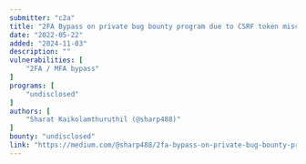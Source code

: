 ```yaml
---
submitter: "c2a"
title: "2FA Bypass on private bug bounty program due to CSRF token misconfiguration"
date: "2022-05-22"
added: "2024-11-03"
description: ""
vulnerabilities: [
    "2FA / MFA bypass"
]
programs: [
    "undisclosed"
]
authors: [
    "Sharat Kaikolamthuruthil (@sharp488)"
]
bounty: "undisclosed"
link: "https://medium.com/@sharp488/2fa-bypass-on-private-bug-bounty-program-due-to-csrf-token-misconfiguration-5a9c82151a1"
---
```




